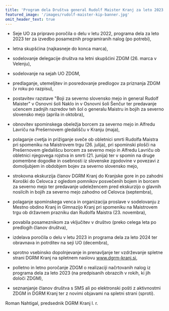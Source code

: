 ```yaml
---
title: 'Program dela Društva general Rudolf Maister Kranj za leto 2023'
featured_image: '/images/rudolf-maister-kip-banner.jpg'
omit_header_text: true
---
```


- Seje UO za pripravo poročila o delu v letu 2022, programa dela za leto 2023 ter za izvedbo posameznih programiranih nalog (po potrebi),

- letna skupšćina (najkasneje do konca marca),

- sodelovanje delegacije društva na letni skupšćini ZDGM (26. marca v Velenju),

- sodelovanje na sejah UO ZDGM,

- predlaganje, utemeljitev in posredovanje predlogov za priznanja ZDGM (v roku po razpisu),

- postavitev razstave "Boji za severno slovensko mejo in general Rudolf Maister" v Osnovni šoli Naklo in v Osnovni šoli Šenčur ter predavanje ućencem zadnjih razredov teh šol o generalu Maistru in bojih za severno slovensko mejo (aprila in oktobra),

- obnovitev spominskega obeležja borcem za severno mejo in Alfredu Lavriču na Prešernovem gledališču v Kranju (maja),

- polaganje cvetja in prižiganje sveče ob obletnici smrti Rudolfa Maistra pri spomeniku na Maistrovem trgu (26. julija), pri spominski plošči na Prešernovem gledališcu borcem za severno mejo in Alfredu Lavriču ob obletnici njegovega rojstva in smrti (21. junija) ter v spomin na druge pomembne dogodke in osebnosti iz slovenske zgodovine v povezavi z domoljubjem in obdobjem bojev za severno slovensko mejo,

- strokovna ekskurzija članov DGRM Kranj do Kranjske gore in po zahodni Koroški do Celovca z ogledom pomnikov posvečenih bojem in borcem za severno mejo ter predavanje udeležencem pred ekskurzijo o glavnih nosilcih in bojih za severno mejo zahodno od Celovca (septembra),

- polaganje spominskega venca in organizacija proslave v sodelovanju z Mestno obdino Kranj in Gimnazijo Kranj pri spomeniku na Maistrovem trgu ob državnem prazniku dan Rudolfa Maistra (23. novembra),

- povabila posameznikom za vključitev v društvo (preko celega leta po predlogih članov društva),

- izdelava poročila o delu v letu 2023 in programa dela za leto 2024 ter obravnava in potrditev na seji UO (decembra),

- sprotno vsebinsko dopolnjevanje in prenavljanje ter vzdrževanje spletne strani DGRM Kranj na spletnem naslovu www.dgrm-kranj.si,

- polletno in letno poročanje ZDGM o realizaciji načrtovanih nalog iz programa dela za leto 2023 (na predpisanih obrazcih v rokih, ki jih določi ZDGM),

- seznanjanje članov društva s SMS ali po elektronski pošti z aktivnostmi ZDGM in DGRM Kranj ter z novimi objavami na spletni strani (sproti).

Roman Nahtigal, predsednik DGRM Kranj l. r.